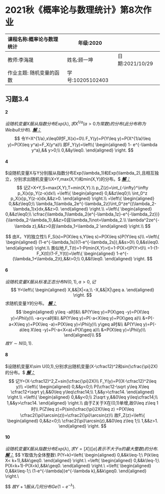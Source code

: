 # 2021秋《概率论与数理统计》第8次作业

| 课程名称:概率论与数理统计 | 年级:2020        |                 |
| :------------------------ | ---------------- | :-------------- |
| 教师:李海晟               | 姓名:顾一坤      | 日期:2021/10/29 |
| 作业主题: 随机变量的函数  | 学号:10205102403 |                 |

## 习题3.4

#### 2
$设随机变量X服从指数分布Exp(\lambda),求X^{1/a}(a>0为常数)的分布(此分布称为Weibull分布).$
<u>***解：***</u>
$$
令Y=X^{1/a},x\leq0时F_X(x)=0\\
F_Y(y)=P(Y\leq y)=P(X^{1/a}\leq y)=P(X\leq y^a)=F_X(y^a)\\
即F_Y(y)=\left\{
\begin{aligned}
1- e^{-\lambda y^a},&& y>0;\\
0,&&y\leq0.
\end{aligned}
\right.
$$





#### 4
$设随机变量X与Y分别服从指数分布Exp(\lambda_1)和Exp(\lambda_2),且相互独立，分别求出随机变量\\X+Y,max(X,Y)和min(X,Y)的分布。$
<u>***解：***</u>
$$
记Z=X+Y,S=max(X,Y),T=min(X,Y).\\
p_Z(z)=\int_{-\infty}^\infty p_X(x)p_Y(z-x)dx\\
=\left\{
\begin{aligned}
0,&&z\leq0;\\
\int_0^z p_X(x)p_Y(z-x)dx,&&z>0.
\end{aligned}
\right.\\
=\left\{
\begin{aligned}
0,&&z\leq0;\\
\lambda_1\lambda_2e^{-\lambda_2z}\int_0^ze^{(\lambda_2-\lambda_1)x}dx,&&z>0.
\end{aligned}
\right.\\
=\left\{
\begin{aligned}
0,&&z\leq0;\\
\cfrac{\lambda_1\lambda_2(e^{-\lambda_1z}-e^{-\lambda_2z})}{\lambda_2-\lambda_1},&&z>0且\lambda_1\not=\lambda_2.\\
\lambda^2ze^{-\lambda z},&&z>0且\lambda_1=\lambda_2
\end{aligned}
\right.\\
$$

$$
由X，Y的独立性\\
F_S(s)=P(X\leq s,Y\leq s)=P(X\leq s)P(Y\leq s)\\
=\left\{
\begin{aligned}
(1-e^{-\lambda_1s})(1-e^{-\lambda_2s}),&&s>0\\
0,&&s\leq0.
\end{aligned}
\right.\\
类似地,F_T(t)=1-P(min(X,Y)>t)=1-P(X>t)P(Y>t)\\
=1-(1-F_X(t))(1-F_Y(t))=\left\{
\begin{aligned}
1-e^{-(\lambda_1+\lambda_2)t},&&t>0;\\
0,&&t\leq0.
\end{aligned}
\right.
$$



#### 6
$设随机变量X服从标准正态分布N(0,1),a>0,记$
$$
Y=\left\{
\begin{aligned}
X,&&|X|<a,\\
-X,&&|X|\geq a.
\end{aligned}
\right.
$$
求随机变量$Y$的分布。
<u>***解：***</u>
$$
\begin{aligned}
y\leq -a时&\\
&P(Y\leq y)=P(X\geq -y)=P(X\leq y)=\Phi(y)\\
-a<y<a时&\\
&P(Y\leq y)=P(-a<X\leq y)+P(X\geq a)\\
&=P(-a<X\leq y)+P(X\leq -a)=P(X\leq y)=\Phi(y)\\
y\geq a时&\\
&P(Y\leq y)=P(-a\leq X\leq -y)+P(-a<X<a)+P(X\geq a)\\
&=P(X\leq y)=\Phi(y)\\
\end{aligned}\\
$$
$故Y\sim N(0,1).$




#### 8
$设随机变量X\sim U(0,1),分别求出随机变量(X-\cfrac12)^2和sin(\cfrac{\pi}2X)的分布。$
<u>***解：***</u>
$$
记Y=(X-\cfrac12)^2,Z=sin(\cfrac{\pi}2X)\\
F_Y(y)=P((X-\cfrac12)^2\leq y)\\
=\left\{
\begin{aligned}
0,&&y<0;\\
P(\cfrac12-\sqrt y\leq X\leq \cfrac12+\sqrt y),&&0\leq y\leq\cfrac14;\\
1,&&y>\cfrac14.
\end{aligned}
\right.\\
=\left\{
\begin{aligned}
0,&&y<0;\\
2\sqrt y,&&0\leq y\leq\cfrac14;\\
1,&&y>\cfrac14.
\end{aligned}
\right.\\
由于Z关于X在(0,1)单增,故0\leq z\leq 1时\\
P(Z\leq z)=P(sin(\cfrac{\pi}2X)\leq z)
=P(X\leq \cfrac2{\pi}\arcsin(z))=\cfrac2{\pi}\arcsin(z)\\
故F_Z(z)=\left\{
\begin{aligned}
0,&&z<0;\\
\cfrac2{\pi}\arcsin(z),&&0\leq z\leq 1;\\
1,&&z>1.
\end{aligned}
\right.
$$





#### 10
$设随机变量X服从指数分布Exp(\lambda),求Y=[X]([a]表示不大于a的最大整数)的分布.$
<u>***解：***</u>
$$
Y取值为全体整数\\
P(Y=k)=\left\{
\begin{aligned}
0,&&k\leq-1;\\
P(k\leq X< k+1),&&k\geq0.
\end{aligned}
\right.\\
=\left\{
\begin{aligned}
0,&&k\leq-1;\\
P(X<k+1)-P(X<k),&&k\geq0.
\end{aligned}
\right.\\
=\left\{
\begin{aligned}
0,&&k\leq-1;\\
(1-e^{-\lambda})e^{-\lambda k},&&k\geq0.
\end{aligned}
\right.\\
$$
$故Y+1服从几何分布Ge(1-e^{-\lambda}).$